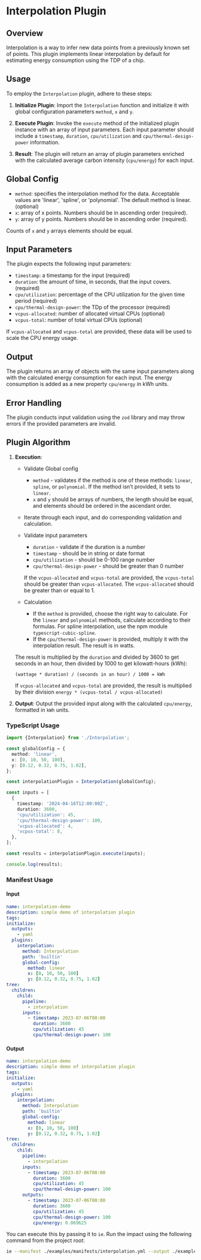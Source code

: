 # Interpolation Plugin

## Overview

Interpolation is a way to infer new data points from a previously known set of points.
This plugin implements linear interpolation by default for estimating energy consumption using the TDP of a chip.

## Usage

To employ the `Interpolation` plugin, adhere to these steps:

1. **Initialize Plugin**: Import the `Interpolation` function and initialize it with global configuration parameters `method`, `x` and `y`.

2. **Execute Plugin**: Invoke the `execute` method of the initialized plugin instance with an array of input parameters. Each input parameter should include a `timestamp`, `duration`, `cpu/utilization` and `cpu/thermal-design-power` information.

3. **Result**: The plugin will return an array of plugin parameters enriched with the calculated average carbon intensity (`cpu/energy`) for each input.

## Global Config

- `method`: specifies the interpolation method for the data. Acceptable values are 'linear', 'spline', or 'polynomial'. The default method is linear. (optional)
- `x`: array of x points. Numbers should be in ascending order (required).
- `y`: array of y points. Numbers should be in ascending order (required).

Counts of `x` and `y` arrays elements should be equal.

## Input Parameters

The plugin expects the following input parameters:

- `timestamp`: a timestamp for the input (required)
- `duration`: the amount of time, in seconds, that the input covers. (required)
- `cpu/utilization`: percentage of the CPU utilization for the given time period (required)
- `cpu/thermal-design-power`: the TDp of the processor (required)
- `vcpus-allocated`: number of allocated virtual CPUs (optional)
- `vcpus-total`: number of total virtual CPUs (optional)

If `vcpus-allocated` and `vcpus-total` are provided, these data will be used to scale the CPU energy usage.

## Output

The plugin returns an array of objects with the same input parameters along with the calculated energy consumption for each input. The energy consumption is added as a new property `cpu/energy` in kWh units.

## Error Handling

The plugin conducts input validation using the `zod` library and may throw errors if the provided parameters are invalid.

## Plugin Algorithm

1. **Execution**:

   - Validate Global config

     - `method` - validates if the method is one of these methods: `linear`, `spline`, or `polynomial`. If the method isn’t provided, it sets to `linear`.
     - `x` and `y` should be arrays of numbers, the length should be equal, and elements should be ordered in the ascendant order.

   - Iterate through each input, and do corresponding validation and calculation.

   - Validate input parameters

     - `duration` - validate if the duration is a number
     - `timestamp` - should be in string or date format
     - `cpu/utilization` - should be 0-100 range number
     - `cpu/thermal-design-power` - should be greater than 0 number

     If the `vcpus-allocated` and `vcpus-total` are provided, the `vcpus-total` should be greater than `vcpus-allocated`. The `vcpus-allocated` should be greater than or equal to 1.

   - Calculation

     - If the `method` is provided, choose the right way to calculate. For the `linear` and `polynomial` methods, calculate according to their formulas. For spline interpolation, use the npm module `typescript-cubic-spline`.
     - If the `cpu/thermal-design-power` is provided, multiply it with the interpolation result. The result is in watts.

   The result is multiplied by the `duration` and divided by 3600 to get seconds in an hour, then divided by 1000 to get kilowatt-hours (kWh):

   `(wattage * duration) / (seconds in an hour) / 1000 = kWh`

   If `vcpus-allocated` and `vcpus-total` are provided, the result is multiplied by their division
   `energy * (vcpus-total / vcpus-allocated)`

2. **Output**: Output the provided input along with the calculated `cpu/energy`, formatted in `kWh` units.

### TypeScript Usage

```ts
import {Interpolation} from './Interpolation';

const globalConfig = {
  method: 'linear',
  x: [0, 10, 50, 100],
  y: [0.12, 0.32, 0.75, 1.02],
};

const interpolationPlugin = Interpolation(globalConfig);

const inputs = [
  {
    timestamp: '2024-04-16T12:00:00Z',
    duration: 3600,
    'cpu/utilization': 45,
    'cpu/thermal-design-power': 100,
    'vcpus-allocated': 4,
    'vcpus-total': 8,
  },
];

const results = interpolationPlugin.execute(inputs);

console.log(results);
```

### Manifest Usage

#### Input

```yaml
name: interpolation-demo
description: simple demo of interpolation plugin
tags:
initialize:
  outputs:
    - yaml
  plugins:
    interpolation:
      method: Interpolation
      path: 'builtin'
      global-config:
        method: linear
        x: [0, 10, 50, 100]
        y: [0.12, 0.32, 0.75, 1.02]
tree:
  children:
    child:
      pipeline:
        - interpolation
      inputs:
        - timestamp: 2023-07-06T00:00
          duration: 3600
          cpu/utilization: 45
          cpu/thermal-design-power: 100
```

#### Output

```yaml
name: interpolation-demo
description: simple demo of interpolation plugin
tags:
initialize:
  outputs:
    - yaml
  plugins:
    interpolation:
      method: Interpolation
      path: 'builtin'
      global-config:
        method: linear
        x: [0, 10, 50, 100]
        y: [0.12, 0.32, 0.75, 1.02]
tree:
  children:
    child:
      pipeline:
        - interpolation
      inputs:
        - timestamp: 2023-07-06T00:00
          duration: 3600
          cpu/utilization: 45
          cpu/thermal-design-power: 100
      outputs:
        - timestamp: 2023-07-06T00:00
          duration: 3600
          cpu/utilization: 45
          cpu/thermal-design-power: 100
          cpu/energy: 0.069625
```

You can execute this by passing it to `ie`. Run the impact using the following command from the project root:

```sh
ie --manifest ./examples/manifests/interpolation.yml --output ./examples/outputs/interpolation.yml
```
